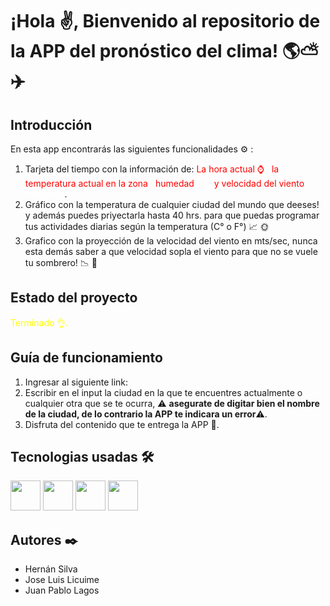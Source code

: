 <h1>¡Hola ✌️, Bienvenido al repositorio de la APP del pronóstico del clima! 🌎⛅✈️</h1> 

<h2>Introducción</h2>

En esta app encontrarás las siguientes funcionalidades ⚙️ :

1. Tarjeta del tiempo con la información de: <span style="color: red"> La hora actual ⌚ </span> <span style="color: white">, </span> <span style="color: red">  la temperatura actual en la zona <span style="color: white">, </span> humedad <span style="color: white">(%) </span> y velocidad del viento <span style="color: white">(mts/sec)</span></span>. 
2. Gráfico con la temperatura de cualquier ciudad del mundo que deeses! y además puedes priyectarla hasta 40 hrs. para que puedas programar tus actividades diarias según la temperatura (C° o F°) 📈 🌞
3. Grafico con la proyección de la velocidad del viento en mts/sec, nunca esta demás saber a que velocidad sopla el viento para que no se vuele tu sombrero! 📉 🍃

<h2>Estado del proyecto </h2>

<span style="color: yellow">Terminado 👌.</span>

<h2>Guía de funcionamiento</h2>

1. Ingresar al siguiente link:
2. Escribir en el input la ciudad en la que te encuentres actualmente o cualquier otra que se te ocurra, ⚠️ **asegurate de digitar bien el nombre de la ciudad, de lo contrario la APP te indicara un error**⚠️.
3. Disfruta del contenido que te entrega la APP 📱.

<h2> Tecnologias usadas 🛠️</h2>

<img src="https://cdn-icons-png.flaticon.com/512/919/919827.png" height="48" width="48"/>
<img src="https://cdn-icons-png.flaticon.com/512/919/919826.png" height="48" width="48"/>
<img src="https://cdn-icons-png.flaticon.com/512/5968/5968292.png" height="48" width="48"/>
<img src="https://upload.wikimedia.org/wikipedia/commons/thumb/b/b2/Bootstrap_logo.svg/602px-Bootstrap_logo.svg.png" height="48" width="48"/>


<h2> Autores ✒️ </h2>



<ul>
    <li> Hernán Silva</li>
    <li> Jose Luis Licuime</li>
    <li> Juan Pablo Lagos</li>
<ul>


